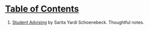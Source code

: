# [Table of Contents](/Phd-Resources)

1. [Student Advising](https://yardi.people.si.umich.edu/advising.html) by Sarita Yardi Schoenebeck. Thoughtful notes.